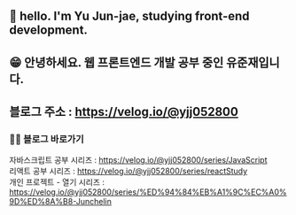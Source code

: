 ## 👋 hello. I'm Yu Jun-jae, studying front-end development. 
## 😁 안녕하세요. 웹 프론트엔드 개발 공부 중인 유준재입니다.

## **블로그 주소 :**  https://velog.io/@yjj052800
 ### 🤾‍♂️ 블로그 바로가기  
 자바스크립트 공부 시리즈 : https://velog.io/@yjj052800/series/JavaScript  
 리액트 공부 시리즈 : https://velog.io/@yjj052800/series/reactStudy  
 개인 프로젝트 - 열기 시리즈 : https://velog.io/@yjj052800/series/%ED%94%84%EB%A1%9C%EC%A0%9D%ED%8A%B8-Junchelin  
 
